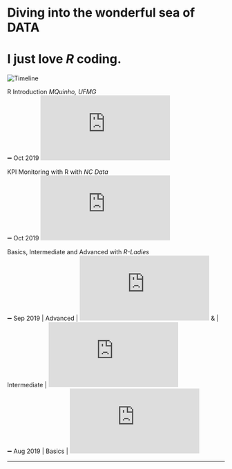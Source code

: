 # Diving into the wonderful sea of DATA
# I just love *_R_* coding. 

![Timeline](https://github.com/RosanaFSS/Timeline/blob/R-coding/giphy.gif)

R Introduction _MQuinho, UFMG_\
:heavy_minus_sign: Oct 2019 ![certificate](https://github.com/RosanaFSS/Timeline/blob/R-coding/04%20%20MQuinho%2C%20Introdu%C3%A7%C3%A3o%20R%2C%20out%202019.pdf)

KPI Monitoring with R with _NC Data_\
:heavy_minus_sign: Oct 2019 ![certificate](https://github.com/RosanaFSS/Timeline/blob/R-coding/05%20%20NC%20Data%2C%20Monitoramento%20de%20Indicadores%20com%20R%2C%20out%202019.pdf)

Basics, Intermediate and Advanced with _R-Ladies_\
:heavy_minus_sign: Sep 2019   | Advanced | ![certificate]( https://github.com/RosanaFSS/Timeline/blob/R-coding/03%20%20R%20Avan%C3%A7ado%2C%20set%202019.pdf) &
| Intermediate | ![certificate]( https://github.com/RosanaFSS/Timeline/blob/R-coding/02%20%20R%20Intermedi%C3%A1rio%2C%20set%202019.pdf)\
:heavy_minus_sign: Aug 2019  | Basics | ![certificate]( https://github.com/RosanaFSS/Timeline/blob/R-coding/01%20%20R%20B%C3%A1sico.%20ago%202019.pdf)

__________________________________________
